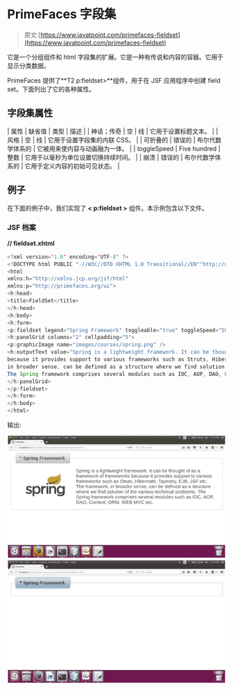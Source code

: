 # PrimeFaces 字段集

> 原文:[https://www.javatpoint.com/primefaces-fieldset](https://www.javatpoint.com/primefaces-fieldset)

它是一个分组组件和 html 字段集的扩展。它是一种有传说和内容的容器。它用于显示分类数据。

PrimeFaces 提供了**T2 p:fieldset>**组件，用于在 JSF 应用程序中创建 field set。下面列出了它的各种属性。

## 字段集属性

| 属性 | 缺省值 | 类型 | 描述 |
| 神话；传奇 | 空 | 线 | 它用于设置标题文本。 |
| 风格 | 空 | 线 | 它用于设置字段集的内联 CSS。 |
| 可折叠的 | 错误的 | 布尔代数学体系的 | 它被用来使内容与动画融为一体。 |
| toggleSpeed | Five hundred | 整数 | 它用于以毫秒为单位设置切换持续时间。 |
| 崩溃 | 错误的 | 布尔代数学体系的 | 它用于定义内容的初始可见状态。 |

## 例子

在下面的例子中，我们实现了 **< p:fieldset >** 组件。本示例包含以下文件。

### JSF 档案

**// fieldset.xhtml**

```java
<?xml version='1.0' encoding='UTF-8' ?>
<!DOCTYPE html PUBLIC "-//W3C//DTD XHTML 1.0 Transitional//EN""http://www.w3.org/TR/xhtml1/DTD/xhtml1-transitional.dtd">
<html 
xmlns:h="http://xmlns.jcp.org/jsf/html"
xmlns:p="http://primefaces.org/ui">
<h:head>
<title>FieldSet</title>
</h:head>
<h:body>
<h:form>
<p:fieldset legend="Spring Framework" toggleable="true" toggleSpeed="500">
<h:panelGrid columns="2" cellpadding="5">
<p:graphicImage name="images/courses/spring.png" />
<h:outputText value="Spring is a lightweight framework. It can be thought of as a framework of frameworks 
because it provides support to various frameworks such as Struts, Hibernate, Tapestry, EJB, JSF etc. The framework, 
in broader sense, can be defined as a structure where we find solution of the various technical problems.
The Spring framework comprises several modules such as IOC, AOP, DAO, Context, ORM, WEB MVC etc. "></h:outputText>
</h:panelGrid>
</p:fieldset>
</h:form>
</h:body>
</html>

```

输出:

![PrimeFaces FieldSet 1](img/ceca52df0e8d33d6e188452486f2c6f7.png)
![PrimeFaces FieldSet 2](img/bd60be516e96efc712c58c2fc69b4f67.png)